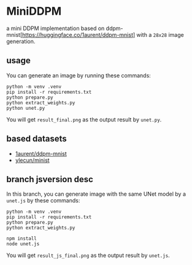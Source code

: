# MiniDDPM
a mini DDPM implementation based on ddpm-mnist[https://huggingface.co/1aurent/ddpm-mnist] with a `28x28` image generation.

## usage

You can generate an image by running these commands:

```
python -m venv .venv
pip install -r requirements.txt
python prepare.py
python extract_weights.py
python unet.py
```

You will get `result_final.png` as the output result by `unet.py`.

## based datasets

- [1aurent/ddpm-mnist](https://huggingface.co/1aurent/ddpm-mnist)
- [ylecun/minist](https://huggingface.co/datasets/ylecun/mnist)

## branch jsversion desc

In this branch, you can generate image with the same UNet model by a `unet.js` by these commands:

```
python -m venv .venv
pip install -r requirements.txt
python prepare.py
python extract_weights.py

npm install
node unet.js
```

You will get `result_js_final.png` as the output result by `unet.js`.